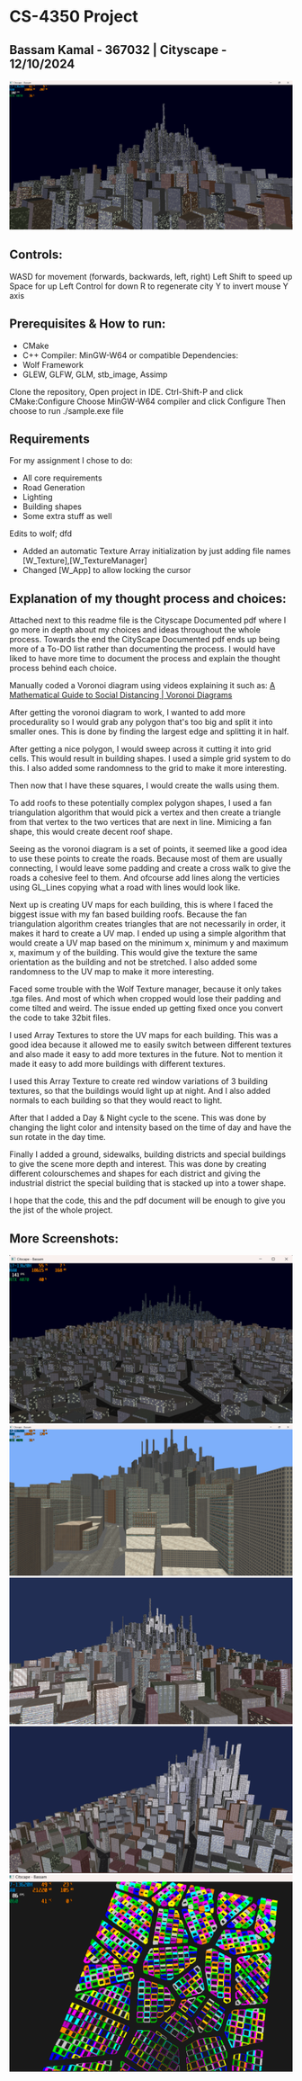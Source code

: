 # CS-4350 Project

## Bassam Kamal - 367032 | Cityscape - 12/10/2024

![s4.png](https://github.com/Bbrizly/Cityscape/blob/main/data/screenshots/s4.png)


## Controls:
WASD            for movement (forwards, backwards, left, right)
Left Shift      to speed up
Space           for up
Left Control    for down
R               to regenerate city
Y               to invert mouse Y axis

## Prerequisites & How to run:
- CMake
- C++ Compiler: MinGW-W64 or compatible
Dependencies:
- Wolf Framework
- GLEW, GLFW, GLM, stb_image, Assimp

Clone the repository, Open project in IDE.
Ctrl-Shift-P and click CMake:Configure
Choose MinGW-W64 compiler and click Configure
Then choose to run ./sample.exe file


## Requirements
For my assignment I chose to do:
- All core requirements
- Road Generation
- Lighting
- Building shapes
- Some extra stuff as well

Edits to wolf;
dfd

- Added an automatic Texture Array initialization by just adding file names [W_Texture],[W_TextureManager]
- Changed [W_App] to allow locking the cursor

## Explanation of my thought process and choices:

Attached next to this readme file is the Cityscape Documented pdf where I go more in depth about my choices and ideas throughout the whole process. Towards the end the CityScape Documented pdf ends up being more of a To-DO list rather than documenting the process. I would have liked to have more time to document the process and explain the thought process behind each choice.

Manually coded a Voronoi diagram using videos explaining it such as: 
[A Mathematical Guide to Social Distancing | Voronoi Diagrams](https://www.youtube.com/watch?v=lmbegJm4EpA&ab_channel=TwoAngles)

After getting the voronoi diagram to work, I wanted to add more procedurality so I would grab any polygon that's too big and split it into smaller ones. This is done by finding the largest edge and splitting it in half.

After getting a nice polygon, I would sweep across it cutting it into grid cells. This would result in building shapes. I used a simple grid system to do this. I also added some randomness to the grid to make it more interesting.

Then now that I have these squares, I would create the walls using them.

To add roofs to these potentially complex polygon shapes, I used a fan triangulation algorithm that would pick a vertex and then create a triangle from that vertex to the two vertices that are next in line. Mimicing a fan shape, this would create decent roof shape.

Seeing as the voronoi diagram is a set of points, it seemed like a good idea to use these points to create the roads. Because most of them are usually connecting, I would leave some padding and create a cross walk to give the roads a cohesive feel to them. And ofcourse add lines along the verticies using GL_Lines copying what a road with lines would look like.

Next up is creating UV maps for each building, this is where I faced the biggest issue with my fan based building roofs. Because the fan triangulation algorithm creates triangles that are not necessarily in order, it makes it hard to create a UV map. I ended up using a simple algorithm that would create a UV map based on the minimum x, minimum y and maximum x, maximum y of the building. This would give the texture the same orientation as the building and not be stretched. I also added some randomness to the UV map to make it more interesting.

Faced some trouble with the Wolf Texture manager, because it only takes .tga files. And most of which when cropped would lose their padding and come tilted and weird. The issue ended up getting fixed once you convert the code to take 32bit files.

I used Array Textures to store the UV maps for each building. This was a good idea because it allowed me to easily switch between different textures and also made it easy to add more textures in the future. Not to mention it made it easy to add more buildings with different textures.

I used this Array Texture to create red window variations of 3 building textures, 
so that the buildings would light up at night. And I also added normals to each building so that they would react to light.

After that I added a Day & Night cycle to the scene. This was done by changing the light color and intensity based on the time of day and have the sun rotate in the day time.

Finally I added a ground, sidewalks, building districts and special buildings to give the scene more depth and interest. This was done by creating different colourschemes and shapes for each district and giving the industrial district the special building that is stacked up into a tower shape.

I hope that the code, this and the pdf document will be enough to give you the jist of the whole project.

## More Screenshots:

![s2.png](https://github.com/Bbrizly/Cityscape/blob/main/data/screenshots/s2.png)
![s3.png](https://github.com/Bbrizly/Cityscape/blob/main/data/screenshots/s3.png)
![s5.png](https://github.com/Bbrizly/Cityscape/blob/main/data/screenshots/s5.png)
![s6.png](https://github.com/Bbrizly/Cityscape/blob/main/data/screenshots/s6.png)
![s1.png](https://github.com/Bbrizly/Cityscape/blob/main/data/screenshots/s1.png)
